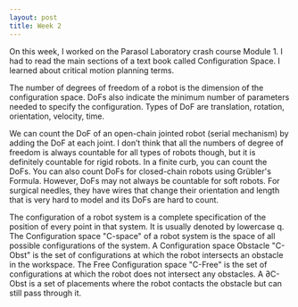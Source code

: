 ```yaml
---
layout: post
title: Week 2
---
```


On this week, I worked on the Parasol Laboratory crash course Module 1. I had to read the main sections of a text book called
Configuration Space. I learned about critical motion planning terms. 

The number of degrees of freedom of a robot is the dimension of the configuration space. DoFs also indicate the minimum number of parameters needed to specify the configuration. Types of DoF are translation, rotation, orientation, velocity, time.

We can count the DoF of an open-chain jointed robot (serial mechanism) by adding the DoF at each joint. I don’t think that all the numbers of degree of freedom is always countable for all types of robots though, but it is definitely countable for rigid robots. In a finite curb, you can count the DoFs. You can also count DoFs for closed-chain robots using Grübler's Formula. However, DoFs may not always be countable for soft robots.  For surgical needles, they have wires that change their orientation and length that is very hard to model and its DoFs are hard to count. 

The configuration of a robot system is a complete specification of the position of every point in that system. It is usually denoted by lowercase q.
The Configuration space "C-space" of a robot system is the space of all possible configurations of the system. A Configuration space Obstacle "C-Obst" is the set of configurations at which the robot intersects an obstacle in the workspace. The Free Configuration space "C-Free" is the set of configurations at which the robot does not intersect any obstacles. A ∂C-Obst is a set of placements where the robot contacts the obstacle but can still pass through it. 
